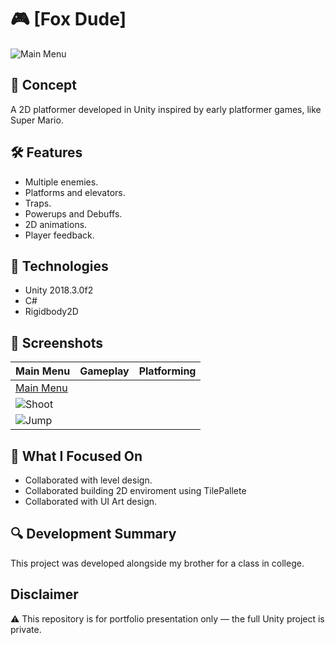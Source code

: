 # 🎮 [Fox Dude]

![Main Menu](https://github.com/user-attachments/assets/4ada5e80-6bc0-499d-954b-c91f810aca08)

## 🧠 Concept
A 2D platformer developed in Unity inspired by early platformer games, like Super Mario.

## 🛠️ Features
- Multiple enemies.
- Platforms and elevators.
- Traps.
- Powerups and Debuffs.
- 2D animations.
- Player feedback.

## 🧪 Technologies
- Unity 2018.3.0f2
- C#
- Rigidbody2D

## 🎨 Screenshots

| Main Menu | Gameplay | Platforming |
|----------|----------|--------------|
| [Main Menu](https://github.com/user-attachments/assets/21f02b5e-6eb9-4315-816f-737dd8823807)
 | ![Shoot](https://github.com/user-attachments/assets/8ee73652-688f-485d-963e-94609b60ed9b)
 | ![Jump](https://github.com/user-attachments/assets/b3e8ba9c-610e-45ee-b632-f14b5ee53c90) |

## 🎯 What I Focused On
- Collaborated with level design.
- Collaborated building 2D enviroment using TilePallete
- Collaborated with UI Art design.

## 🔍 Development Summary
This project was developed alongside my brother for a class in college.

## Disclaimer
⚠️ This repository is for portfolio presentation only — the full Unity project is private.
